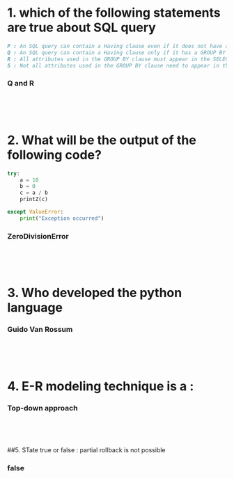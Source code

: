 # 1. which of the following statements are true about SQL query

```md
P : An SQL query can contain a Having clause even if it does not have a GROUP BY clause
Q : An SQL query can contain a Having clause only if it has a GROUP BY clause
R : All attributes used in the GROUP BY clause must appear in the SELECT clause
S : Not all attributes used in the GROUP BY clause need to appear in the SELECT clause
```

### Q and R

&nbsp;

&nbsp;

# 2. What will be the output of the following code?

```py
try:
    a = 10
    b = 0
    c = a / b
    printZ(c)

except ValueError:
    print("Exception occurred")
```

### ZeroDivisionError

&nbsp;

&nbsp;

# 3. Who developed the python language

### Guido Van Rossum

&nbsp;

&nbsp;

# 4. E-R modeling technique is a :

### Top-down approach

&nbsp;

&nbsp;

##5. STate true or false : partial rollback is not possible

### false
